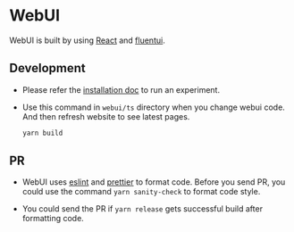 # WebUI

WebUI is built by using [React](https://reactjs.org/docs/getting-started.html) and [fluentui](https://developer.microsoft.com/en-us/fluentui#/controls/web).


## Development

* Please refer the [installation doc](https://github.com/microsoft/nni#installation) to run an experiment.

* Use this command in `webui/ts` directory when you change webui code. And then refresh website to see latest pages.
    ```bash
    yarn build
    ```

## PR

* WebUI uses [eslint](https://eslint.org/docs/user-guide/getting-started) and [prettier](https://prettier.io/docs/en/index.html) to format code. Before you send PR, you could use the command `yarn sanity-check` to format code style.

* You could send the PR if `yarn release` gets successful build after formatting code.